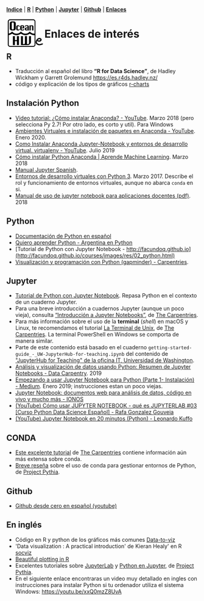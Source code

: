 <p align="left">
<strong><a href="Indice.md">Indice</a></strong>
|
<strong><a href="Intro a R/R.md">R</a></strong>
|
<strong><a href="Intro a Python/Python.md">Python</a></strong>
|
<strong><a href="Intro a Jupyter/Jupyter.md">Jupyter</a></strong>
|
<strong><a href="Intro a github/Github.md">Github</a></strong>
|
<strong><a href="enlaces.md">Enlaces</a></strong>
</p>


<img     style="float: left;" src="OHWe.png" width="100"> 

# Enlaces de interés

## R
- Traducción al español del libro  **“R for Data Science”**, de Hadley Wickham y Garrett Grolemund https://es.r4ds.hadley.nz/
- código y explicación de los tipos de gráficos [r-charts](https://r-charts.com/es/)

##  Instalación Python
- [Video tutorial: ¿Cómo instalar Anaconda? - YouTube](https://www.youtube.com/watch?v=z4oJh-ZCB7U). Marzo 2018 (pero selecciona Py 2.7! Por otro lado, es corto y util). Para Windows
- [Ambientes Virtuales e instalación de paquetes en Anaconda - YouTube](https://www.youtube.com/watch?v=w0griS9S6rc). Enero 2020. 
- [Como Instalar Anaconda Jupyter-Notebook y entornos de desarrollo virtual. virtualenv - YouTube](https://www.youtube.com/watch?v=2-kJ8Ge96jY). Julio 2019
- [Cómo instalar Python Anaconda | Aprende Machine Learning](https://www.aprendemachinelearning.com/instalar-ambiente-de-desarrollo-python-anaconda-para-aprendizaje-automatico/). Marzo 2018
- [Manual Jupyter Spanish](https://usermanual.wiki/Document/ManualJupyterSpanish.540297952). 
- [Entornos de desarrollo virtuales con Python 3](https://openwebinars.net/blog/entornos-de-desarrollo-virtuales-con-python3/). Marzo 2017. Describe el rol y funcionamiento de entornos virtuales, aunque no abarca `conda` en si.
- [Manual de uso de jupyter notebook para aplicaciones docentes (pdf)](https://usermanual.wiki/Document/ManualJupyterSpanish.540297952). 2018
## Python
- [Documentación de Python en español](https://docs.python.org/es/3/tutorial/)
- [Quiero aprender Python - Argentina en Python](https://argentinaenpython.com/quiero-aprender-python/)
- [Tutorial de Python con Jupyter Notebook - http://facundoq.github.io](http://facundoq.github.io/courses/images/res/02_python.html)
- [Visualización y programación con Python (gapminder) - Carpentries](https://carpentries-i18n.github.io/python-novice-gapminder/es/). 
## Jupyter
- [Tutorial de Python con Jupyter Notebook](http://facundoq.github.io/courses/images/res/02_python.html). Repasa Python en el contexto de un cuaderno Jupyter.
- Para una breve introducción a cuadernos Jupyter (aunque un poco vieja), consulta [“Introducción a Jupyter Notebooks”](https://datacarpentry.org/python-ecology-lesson-es/jupyter_notebooks/index.html), de [The Carpentries](https://carpentries.org).
- Para más información sobre el uso de la **terminal** (*shell*) en macOS y Linux, te recomendamos el tutorial [La Terminal de Unix](https://swcarpentry.github.io/shell-novice-es/), de [The Carpentries](https://carpentries.org). La terminal PowerShell en Windows se comporta de manera similar.
- Parte de este contenido está basado en el cuaderno `getting-started-guide_-_UW-JupyterHub-for-teaching.ipynb` del contenido de ["JupyterHub for Teaching" de la oficina IT, Universidad de Washington](https://itconnect.uw.edu/tools-services-support/teaching-learning/jupyterhub-for-teaching/quickstart-tutorial/).
- [Análisis y visualización de datos usando Python: Resumen de Jupyter Notebooks - Data Carpentry](https://datacarpentry.org/python-ecology-lesson-es/jupyter_notebooks/). 2019
- [Empezando a usar Jupyter Notebook para Python (Parte 1- Instalación) - Medium](https://medium.com/saturdays-ai/empezando-a-usar-jupyter-notebook-para-python-parte-1-instalaci%C3%B3n-94e97b4c5f37). Enero 2019; instrucciones estan un poco viejas.
- [Jupyter Notebook: documentos web para análisis de datos, código en vivo y mucho más - IONOS](https://www.ionos.es/digitalguide/paginas-web/desarrollo-web/jupyter-notebook/)
- [(YouTube) Cómo usar JUPYTER NOTEBOOK - qué es JUPYTERLAB #03 [Curso Python Data Science Español] - Rafa Gonzalez Gouveia](https://www.youtube.com/watch?v=CwbMaSkKDZg)
- [(YouTube) Jupyter Notebook en 20 minutos (Python) - Leonardo Kuffo](https://www.youtube.com/watch?v=6Vr9ZUntCyE)
## CONDA
- [Este excelente tutorial](https://carpentries-incubator.github.io/introduction-to-conda-for-data-scientists/) de [The Carpentries](https://carpentries.org) contiene información aún más extensa sobre conda.
- [Breve reseña](https://foundations.projectpythia.org/foundations/conda.html) sobre el uso de conda para gestionar entornos de Python, de [Project Pythia](https://projectpythia.org/).
## Github
- [Github desde cero en español (youtube)](https://www.youtube.com/watch?v=PW_A-lOpVV0)
## En inglés
- Código en R y python de los gráficos más comunes [Data-to-viz](https://www.data-to-viz.com/)
- 'Data visualization : A practical introduction' de Kieran Healy' en R [socviz](https://socviz.co) 
- [Beautiful plotting in R](https://www.cedricscherer.com/2019/08/05/a-ggplot2-tutorial-for-beautiful-plotting-in-r/) 
- Excelentes tutoriales sobre [JupyterLab](https://foundations.projectpythia.org/foundations/jupyterlab.html) y [Python en Jupyter](https://foundations.projectpythia.org/foundations/jupyter.html), de [Project Pythia](https://projectpythia.org/).
- En el siguiente enlace encontraras un video muy detallado en ingles con instrucciones para instalar Python si tu ordenador utiliza el sistema Windows: https://youtu.be/xxQ0mzZ8UvA
